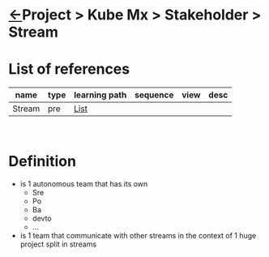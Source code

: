 <head><link rel="stylesheet" href="../../../../md.css"/><script src="../../../md.js"></script></head>

[//]: #(Reference)
[Repo_Readme]:    ../list/stakeholder_list.md


[Stream_List]:    ../list/stream_list.md

# [&larr;][Repo_Readme]Project > Kube Mx > Stakeholder > Stream

# List of references
|name|type|learning path|sequence|view|desc|
|-|-|-|-|-|-|
|Stream|pre|[List][Stream_List]|
<br>


# Definition
- is 1 autonomous team that has its own
  - Sre
  - Po
  - Ba
  - devto
  - ...
- is 1 team that communicate with other streams in the context of 1 huge project split in streams   
